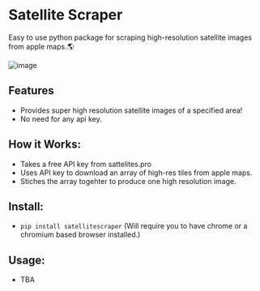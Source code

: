 # Satellite Scraper
Easy to use python package for scraping high-resolution satellite images from apple maps.🌎

![image](https://github.com/user-attachments/assets/2ac570c5-24fb-47d3-a346-680f28a84434)


## Features
  - Provides super high resolution satellite images of a specified area!
  - No need for any api key.

## How it Works:
  - Takes a free API key from sattelites.pro
  - Uses API key to download an array of high-res tiles from apple maps.
  - Stiches the array togehter to produce one high resolution image.

## Install:
  - ```pip install satellitescraper``` (Will require you to have chrome or a chromium based browser installed.)

## Usage:
  - TBA

